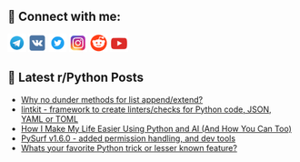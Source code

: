 ## 🔎 Connect with me:
[<img src="https://github.com/bullbesh/bullbesh/blob/main/images/Telegram.png" width="32" height="32" />](https://t.me/bullbesh)
[<img src="https://github.com/bullbesh/bullbesh/blob/main/images/VK.png" width="32" height="32" />](https://vk.com/bullbesh)
[<img src="https://github.com/bullbesh/bullbesh/blob/main/images/Twitter.png" width="32" height="32" />](https://twitter.com/bullbesh1)
[<img src="https://github.com/bullbesh/bullbesh/blob/main/images/Instagram.png" width="32" height="32" />](https://www.instagram.com/bullbesh)
[<img src="https://github.com/bullbesh/bullbesh/blob/main/images/Reddit.png" width="32" height="32" />](https://www.reddit.com/user/bullbesh)
[<img src="https://github.com/bullbesh/bullbesh/blob/main/images/YouTube.png" width="32" height="32" />](https://www.youtube.com/channel/UCtfjRs6uzgq5mfm8S06WTcg)

## 📕 Latest r/Python Posts
<!-- BLOG-POST-LIST:START -->
- [Why no dunder methods for list append/extend?](https://www.reddit.com/r/Python/comments/1n0r5qd/why_no_dunder_methods_for_list_appendextend/)
- [lintkit - framework to create linters/checks for Python code, JSON, YAML or TOML](https://www.reddit.com/r/Python/comments/1n0qtav/lintkit_framework_to_create_linterschecks_for/)
- [How I Make My Life Easier Using Python and AI &lpar;And How You Can Too&rpar;](https://www.reddit.com/r/Python/comments/1n0qjqj/how_i_make_my_life_easier_using_python_and_ai_and/)
- [PySurf v1.6.0 - added permission handling, and dev tools](https://www.reddit.com/r/Python/comments/1n0owky/pysurf_v160_added_permission_handling_and_dev/)
- [Whats your favorite Python trick or lesser known feature?](https://www.reddit.com/r/Python/comments/1n0ng7f/whats_your_favorite_python_trick_or_lesser_known/)
<!-- BLOG-POST-LIST:END -->
